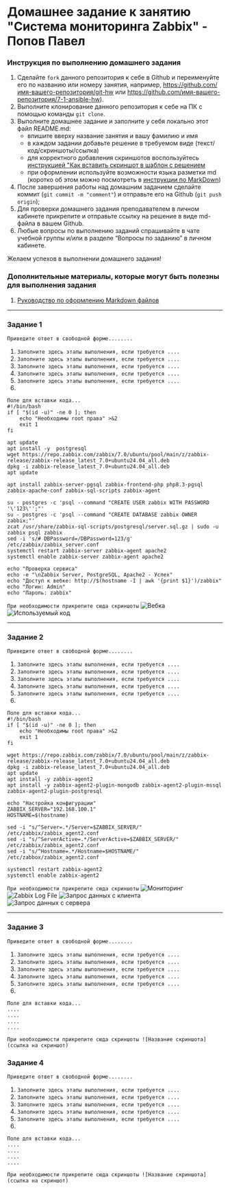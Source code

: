 # Домашнее задание к занятию "Система мониторинга Zabbix" - Попов Павел


### Инструкция по выполнению домашнего задания

   1. Сделайте `fork` данного репозитория к себе в Github и переименуйте его по названию или номеру занятия, например, https://github.com/имя-вашего-репозитория/git-hw или  https://github.com/имя-вашего-репозитория/7-1-ansible-hw).
   2. Выполните клонирование данного репозитория к себе на ПК с помощью команды `git clone`.
   3. Выполните домашнее задание и заполните у себя локально этот файл README.md:
      - впишите вверху название занятия и вашу фамилию и имя
      - в каждом задании добавьте решение в требуемом виде (текст/код/скриншоты/ссылка)
      - для корректного добавления скриншотов воспользуйтесь [инструкцией "Как вставить скриншот в шаблон с решением](https://github.com/netology-code/sys-pattern-homework/blob/main/screen-instruction.md)
      - при оформлении используйте возможности языка разметки md (коротко об этом можно посмотреть в [инструкции  по MarkDown](https://github.com/netology-code/sys-pattern-homework/blob/main/md-instruction.md))
   4. После завершения работы над домашним заданием сделайте коммит (`git commit -m "comment"`) и отправьте его на Github (`git push origin`);
   5. Для проверки домашнего задания преподавателем в личном кабинете прикрепите и отправьте ссылку на решение в виде md-файла в вашем Github.
   6. Любые вопросы по выполнению заданий спрашивайте в чате учебной группы и/или в разделе “Вопросы по заданию” в личном кабинете.
   
Желаем успехов в выполнении домашнего задания!
   
### Дополнительные материалы, которые могут быть полезны для выполнения задания

1. [Руководство по оформлению Markdown файлов](https://gist.github.com/Jekins/2bf2d0638163f1294637#Code)

---

### Задание 1

`Приведите ответ в свободной форме........`

1. `Заполните здесь этапы выполнения, если требуется ....`
2. `Заполните здесь этапы выполнения, если требуется ....`
3. `Заполните здесь этапы выполнения, если требуется ....`
4. `Заполните здесь этапы выполнения, если требуется ....`
5. `Заполните здесь этапы выполнения, если требуется ....`
6. 

```
Поле для вставки кода...
#!/bin/bash
if [ "$(id -u)" -ne 0 ]; then
	echo "Необходимы root права" >&2
	exit 1
fi

apt update
apt install -y  postgresql
wget https://repo.zabbix.com/zabbix/7.0/ubuntu/pool/main/z/zabbix-release/zabbix-release_latest_7.0+ubuntu24.04_all.deb
dpkg -i zabbix-release_latest_7.0+ubuntu24.04_all.deb
apt update

apt install zabbix-server-pgsql zabbix-frontend-php php8.3-pgsql zabbix-apache-conf zabbix-sql-scripts zabbix-agent

su - postgres -c 'psql --command "CREATE USER zabbix WITH PASSWORD '\'123\'';"'
su - postgres -c 'psql --command "CREATE DATABASE zabbix OWNER zabbix;"'
zcat /usr/share/zabbix-sql-scripts/postgresql/server.sql.gz | sudo -u zabbix psql zabbix
sed -i 's/# DBPassword=/DBPassword=123/g' /etc/zabbix/zabbix_server.conf
systemctl restart zabbix-server zabbix-agent apache2
systemctl enable zabbix-server zabbix-agent apache2

echo "Проверка сервиса"
echo -e "\nZabbix Server, PostgreSQL, Apache2 - Успех"
echo "Доступ к вебке: http://$(hostname -I | awk '{print $1}')/zabbix"
echo "Логин: Admin"
echo "Пароль: zabbix"
```

`При необходимости прикрепитe сюда скриншоты`
![Вебка](https://github.com/zlodey-paha/hw-02/blob/main/Panel.png)
![Используемый код](https://github.com/zlodey-paha/hw-02/blob/main/Code.png)

---

### Задание 2

`Приведите ответ в свободной форме........`

1. `Заполните здесь этапы выполнения, если требуется ....`
2. `Заполните здесь этапы выполнения, если требуется ....`
3. `Заполните здесь этапы выполнения, если требуется ....`
4. `Заполните здесь этапы выполнения, если требуется ....`
5. `Заполните здесь этапы выполнения, если требуется ....`
6. 

```
Поле для вставки кода...
#!/bin/bash
if [ "$(id -u)" -ne 0 ]; then
	echo "Необходимы root права" >&2
	exit 1
fi

wget https://repo.zabbix.com/zabbix/7.0/ubuntu/pool/main/z/zabbix-release/zabbix-release_latest_7.0+ubuntu24.04_all.deb
dpkg -i zabbix-release_latest_7.0+ubuntu24.04_all.deb
apt update
apt install -y zabbix-agent2
apt install -y zabbix-agent2-plugin-mongodb zabbix-agent2-plugin-mssql zabbix-agent2-plugin-postgresql

echo "Настройка конфигурации"
ZABBIX_SERVER="192.168.100.1"
HOSTNAME=$(hostname)

sed -i "s/^Server=.*/Server=$ZABBIX_SERVER/" /etc/zabbix/zabbix_agent2.conf
sed -i "s/^ServerActive=.*/ServerActive=$ZABBIX_SERVER/" /etc/zabbix/zabbix_agent2.conf
sed -i "s/^Hostname=.*/Hostname=$HOSTNAME/" /etc/zabbox/zabbix_agent2.conf

systemctl restart zabbix-agent2
systemctl enable zabbix-agent2
```

`При необходимости прикрепитe сюда скриншоты`
![Мониторинг](https://github.com/zlodey-paha/hw-02/blob/main/monitor.png)
![Zabbix Log File](https://github.com/zlodey-paha/hw-02/blob/main/zabbix-log.png)
![Запрос данных с клиента](https://github.com/zlodey-paha/hw-02/blob/main/zabbix-client.png)
![Запрос данных с сервера](https://github.com/zlodey-paha/hw-02/blob/main/zabbix-serv.png)

---

### Задание 3

`Приведите ответ в свободной форме........`

1. `Заполните здесь этапы выполнения, если требуется ....`
2. `Заполните здесь этапы выполнения, если требуется ....`
3. `Заполните здесь этапы выполнения, если требуется ....`
4. `Заполните здесь этапы выполнения, если требуется ....`
5. `Заполните здесь этапы выполнения, если требуется ....`
6. 

```
Поле для вставки кода...
....
....
....
....
```

`При необходимости прикрепитe сюда скриншоты
![Название скриншота](ссылка на скриншот)`

### Задание 4

`Приведите ответ в свободной форме........`

1. `Заполните здесь этапы выполнения, если требуется ....`
2. `Заполните здесь этапы выполнения, если требуется ....`
3. `Заполните здесь этапы выполнения, если требуется ....`
4. `Заполните здесь этапы выполнения, если требуется ....`
5. `Заполните здесь этапы выполнения, если требуется ....`
6. 

```
Поле для вставки кода...
....
....
....
....
```

`При необходимости прикрепитe сюда скриншоты
![Название скриншота](ссылка на скриншот)`

